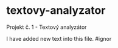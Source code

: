 # textovy-analyzator
Projekt č. 1 - Textový analyzátor

I have added new text into this file. #ignor